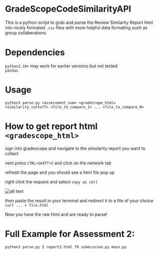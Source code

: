 # GradeScopeCodeSimilarityAPI
This is a python script to grab and parse the Review Similarity Report html into nicely formated `.csv` files 
with more helpful data formating such as group collaberations

# Dependencies
`python3.10+` may work for earlier versions but not tested\
`pandas`

# Usage
`python3 parse.py <assessment_num> <gradescope_html> <similarity_cuttoff> <file_to_compare_1> ... <file_to_compare_N>`

# How to get report html `<gradescope_html>`
sign into gradescope and navigate to the simularity report you want to collect

next press `CTRL+SHIFT+I` and click on the network tab

refresh the page and you should see a html file pop up

right click the request and select `copy as cUrl`

![alt text](https://github.com/jmshima01/GradescopeSimilarityAPI/img.png)

then paste the result in your terminal and redirect it to a file of your choice
`curl ... > file.html`

Now you have the raw html and are ready to parse!

# Full Example for Assessment 2:

`python3 parse.py 2 report2.html 70 submission.py main.py`
